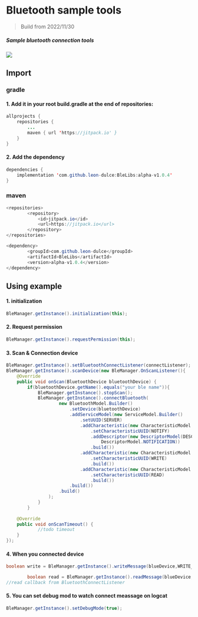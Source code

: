 # Bluetooth sample tools

> Build from 2022/11/30

##### Sample bluetooth connection tools
[![](https://jitpack.io/v/leon-dulce/BleLibs.svg)](https://jitpack.io/#leon-dulce/BleLibs)

## Import
### gradle
#### 1. Add it in your root build.gradle at the end of repositories:

```java
allprojects {
    repositories {
        ...
        maven { url 'https://jitpack.io' }
    }
}
```
#### 2. Add the dependency

```java
dependencies {
    implementation 'com.github.leon-dulce:BleLibs:alpha-v1.0.4'
}
```
### maven
```java
<repositories>
		<repository>
		    <id>jitpack.io</id>
		    <url>https://jitpack.io</url>
		</repository>
</repositories>
```
```java
<dependency>
	    <groupId>com.github.leon-dulce</groupId>
	    <artifactId>BleLibs</artifactId>
	    <version>alpha-v1.0.4</version>
</dependency>
```

## Using example

#### 1. initialization
```java
BleManager.getInstance().initialization(this);

```
#### 2. Request permission
```java
BleManager.getInstance().requestPermission(this);

```
#### 3. Scan & Connection  device
```java
BleManager.getInstance().setBluetoothConnectListener(connectListener);
BleManager.getInstance().scanDevice(new BleManager.OnScanListener(){
    @Override
    public void onScan(BluetoothDevice bluetoothDevice) {
        if(bluetoothDevice.getName().equals("your ble name")){
            BleManager.getInstance().stopScan();
            BleManager.getInstance().connectBluetooth(
                    new BluetoothModel.Builder()
                        .setDevice(bluetoothDevice)
                        .addServiceModel(new ServiceModel.Builder()
                            .setUUID(SERVER)
                            .addCharacteristic(new CharacteristicModel.Builder()
                                .setCharacteristicUUID(NOTIFY)
                                .addDescriptor(new DescriptorModel(DESCRIPTOR,
                                    DescriptorModel.NOTIFICATION))
                                .build())
                            .addCharacteristic(new CharacteristicModel.Builder()
                                .setCharacteristicUUID(WRITE)
                                .build())
                            .addCharacteristic(new CharacteristicModel.Builder()
                                .setCharacteristicUUID(READ)
                                .build())
                        .build())
                    .build()
                );
            }
        }
    
    @Override
    public void onScanTimeout() {
            //todo timeout
    }
});
```

#### 4. When you connected device
```java
boolean write = BleManager.getInstance().writeMessage(blueDevice,WRITE_UUID,"3345678"); //write meassage to your characteristic

        boolean read = BleManager.getInstance().readMessage(blueDevice,READ_UUID);
//read callback from BluetoothConnectListener

```


#### 5. You can set debug mod to watch connect meassage on logcat
```java
BleManager.getInstance().setDebugMode(true);

```